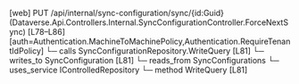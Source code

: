 [web] PUT /api/internal/sync-configuration/sync/{id:Guid}  (Dataverse.Api.Controllers.Internal.SyncConfigurationController.ForceNextSync)  [L78–L86] [auth=Authentication.MachineToMachinePolicy,Authentication.RequireTenantIdPolicy]
  └─ calls SyncConfigurationRepository.WriteQuery [L81]
  └─ writes_to SyncConfiguration [L81]
    └─ reads_from SyncConfigurations
  └─ uses_service IControlledRepository<SyncConfiguration>
    └─ method WriteQuery [L81]


